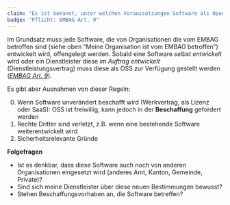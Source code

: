 ```yaml
---
claim: "Es ist bekannt, unter welchen Voraussetzungen Software als Open Source Software bereit gestellt werden muss."
badge: "Pflicht: EMBAG Art. 9"
---
```


Im Grundsatz muss jede Software, die von Organisationen die vom EMBAG betroffen sind (siehe oben “Meine Organisation ist vom EMBAG betroffen”) entwickelt wird, offengelegt werden. Sobald eine Software _selbst entwickelt_ wird oder ein Dienstleister diese _im Auftrag entwickelt_ (Dienstleistungsvertrag) muss diese als OSS zur Verfügung gestellt werden (_[EMBAG Art. 9](https://www.fedlex.admin.ch/eli/fga/2023/787/de#art_9)_).

Es gibt aber Ausnahmen von dieser Regeln:

0. Wenn Software unverändert beschafft wird (Werkvertrag, als Lizenz oder SaaS): OSS ist freiwillig, kann jedoch in der **Beschaffung** gefordert werden
0. Rechte Dritter sind verletzt, z.B. wenn eine bestehende Software weiterentwickelt wird
0. Sicherheitsrelevante Gründe

**Folgefragen**

* Ist es denkbar, dass diese Software auch noch von anderen Organisationen eingesetzt wird (anderes Amt, Kanton, Gemeinde, Private)?
* Sind sich meine Dienstleister über diese neuen Bestimmungen bewusst?
* Stehen Beschaffungsvorhaben an, die Software betreffen?
